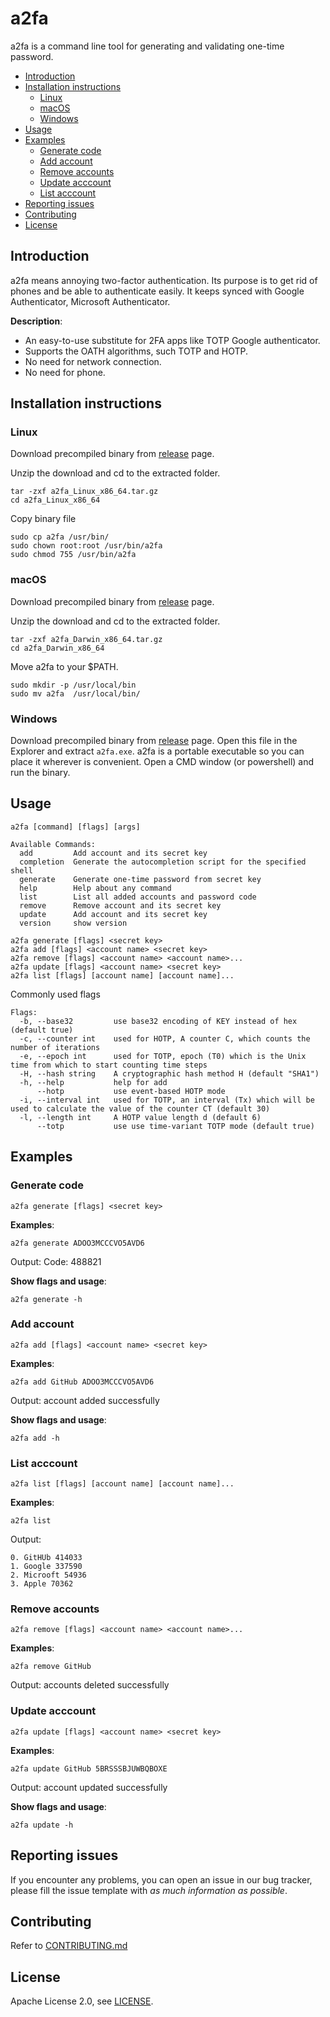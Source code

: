 # a2fa

a2fa is a command line tool for generating and validating one-time password.

<!-- TOC -->

  * [Introduction](#introduction)
  * [Installation instructions](#installation-instructions)
    + [Linux](#linux)
    + [macOS](#macOS)
    + [Windows](#windows)
  * [Usage](#usage)
  * [Examples](#examples)
    + [Generate code](#generate-code)
    + [Add account](#add-account)
    + [Remove accounts](#remove-accounts)
    + [Update acccount](#update-acccount)
    + [List acccount](#list-acccount)
  * [Reporting issues](#reporting-issues)
  * [Contributing](#contributing)
  * [License](#license)

<!-- /TOC -->

## Introduction

a2fa means annoying two-factor authentication. Its purpose is to get rid of phones and be able to authenticate easily. It keeps synced with Google Authenticator, Microsoft Authenticator.

**Description**:

* An easy-to-use substitute for 2FA apps like TOTP Google authenticator.
* Supports the OATH algorithms, such TOTP and HOTP.
* No need for network connection.
* No need for phone.

## Installation instructions

### Linux

Download precompiled binary from [release](https://github.com/csyezheng/a2fa/releases/) page. 

Unzip the download and cd to the extracted folder.

```
tar -zxf a2fa_Linux_x86_64.tar.gz
cd a2fa_Linux_x86_64
```

Copy binary file

```
sudo cp a2fa /usr/bin/
sudo chown root:root /usr/bin/a2fa
sudo chmod 755 /usr/bin/a2fa
```

### macOS

Download precompiled binary from [release](https://github.com/csyezheng/a2fa/releases/) page. 

Unzip the download and cd to the extracted folder.

```
tar -zxf a2fa_Darwin_x86_64.tar.gz
cd a2fa_Darwin_x86_64
```

Move a2fa to your $PATH.

```
sudo mkdir -p /usr/local/bin
sudo mv a2fa  /usr/local/bin/
```

### Windows

Download precompiled binary from [release](https://github.com/csyezheng/a2fa/releases/) page. Open this file in the Explorer and extract `a2fa.exe`.  a2fa is a portable executable so you can place it wherever is convenient. Open a CMD window (or powershell) and run the binary. 

## Usage

```
a2fa [command] [flags] [args]
```

```
Available Commands:
  add         Add account and its secret key
  completion  Generate the autocompletion script for the specified shell
  generate    Generate one-time password from secret key
  help        Help about any command
  list        List all added accounts and password code
  remove      Remove account and its secret key
  update      Add account and its secret key
  version     show version
```

```
a2fa generate [flags] <secret key>
a2fa add [flags] <account name> <secret key>
a2fa remove [flags] <account name> <account name>...
a2fa update [flags] <account name> <secret key>
a2fa list [flags] [account name] [account name]...
```

Commonly used flags

```
Flags:
  -b, --base32         use base32 encoding of KEY instead of hex (default true)
  -c, --counter int    used for HOTP, A counter C, which counts the number of iterations
  -e, --epoch int      used for TOTP, epoch (T0) which is the Unix time from which to start counting time steps
  -H, --hash string    A cryptographic hash method H (default "SHA1")
  -h, --help           help for add
      --hotp           use event-based HOTP mode
  -i, --interval int   used for TOTP, an interval (Tx) which will be used to calculate the value of the counter CT (default 30)
  -l, --length int     A HOTP value length d (default 6)
      --totp           use use time-variant TOTP mode (default true)
```

## Examples

### Generate code

```
a2fa generate [flags] <secret key>
```

**Examples**:

```
a2fa generate ADOO3MCCCVO5AVD6
```

Output: Code: 488821

**Show flags and usage**:

````
a2fa generate -h
````

### Add account

```
a2fa add [flags] <account name> <secret key>
```

**Examples**:

```
a2fa add GitHub ADOO3MCCCVO5AVD6
```

Output: account added successfully

**Show flags and usage**:

```
a2fa add -h
```

### List acccount

```shell
a2fa list [flags] [account name] [account name]...
```

**Examples**:

```
a2fa list
```

Output:

```
0. GitHUb 414033
1. Google 337590
2. Microoft 54936
3. Apple 70362
```

### Remove accounts

```
a2fa remove [flags] <account name> <account name>...
```

**Examples**:

```
a2fa remove GitHub
```

Output: accounts deleted successfully

### Update acccount

```
a2fa update [flags] <account name> <secret key>
```

**Examples**:

```
a2fa update GitHub 5BRSSSBJUWBQBOXE
```

Output: account updated successfully

**Show flags and usage**:

```
a2fa update -h
```

## Reporting issues

If you encounter any problems, you can open an issue in our bug tracker, please fill the issue template with *as much information as possible*.

## Contributing

Refer to [CONTRIBUTING.md](CONTRIBUTING.md)

## License

Apache License 2.0, see [LICENSE](LICENSE).
